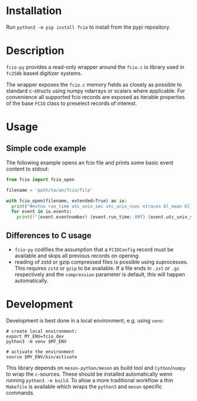# Installation

Run `python3 -m pip install fcio` to install from the pypi repository.

# Description

`fcio-py` provides a read-only wrapper around the `fcio.c` io library used in `fc250b` based digitizer systems.

The wrapper exposes the `fcio.c` memory fields as closely as possible to standard c-structs using numpy ndarrays or scalars where applicable.
For convenience all supported fcio records are exposed as iterable properties of the base `FCIO` class to preselect records of interest.

# Usage

## Simple code example

The following example opens an fcio file and prints some basic event content to stdout:

```python
from fcio import fcio_open

filename = 'path/to/an/fcio/file'

with fcio_open(filename, extended=True) as io:
  print("#evtno run_time utc_unix_sec utc_unix_nsec ntraces bl_mean bl_std")
  for event in io.events:
    print(f"{event.eventnumber} {event.run_time:.09f} {event.utc_unix_sec} {event.utc_unix_nsec} {event.trace_list.size} {event.fpga_baseline.mean():.1f} {event.fpga_baseline.std():.2f}")

```

## Differences to C usage

- `fcio-py` codifies the assumption that a `FCIOConfig` record must be available and skips all previous records on opening
- reading of zstd or gzip compressed files is possible using suprocesses. This requires `zstd` or `gzip` to be available. If a file ends in `.zst` or `.gz` respectively and the `compression` parameter is default, this will happen automatically.

# Development

Development is best done in a local environment, e.g. using `venv`:

```
# create local environment:
export MY_ENV=fcio_dev
python3 -m venv $MY_ENV

# activate the environment
source $MY_ENV/bin/activate
```

This library depends on `meson-python/meson` as build tool and `Cython`/`numpy` to wrap the `c`-sources. These should be installed automatically wenn running `python3 -m build`.
To allow a more traditional workflow a thin `Makefile` is available which wraps the `python3` and `meson` specific commands.
